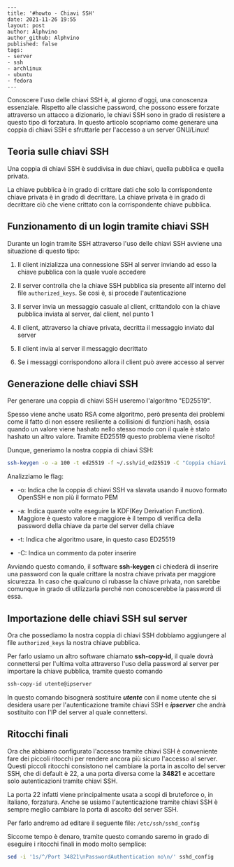 ```
---
title: '#howto - Chiavi SSH' 
date: 2021-11-26 19:55
layout: post 
author: Alphvino
author_github: Alphvino
published: false
tags: 
- server 
- ssh 
- archlinux
- ubuntu
- fedora
---
```

Conoscere l'uso delle chiavi SSH è, al giorno d'oggi, una conoscenza essenziale.
Rispetto alle classiche password, che possono essere forzate attraverso un attacco a dizionario, le chiavi SSH sono in grado di resistere a questo tipo di forzatura. In questo articolo scopriamo come generare una coppia di chiavi SSH e sfruttarle per l'accesso a un server GNU/Linux!

## Teoria sulle chiavi SSH

Una coppia di chiavi SSH è suddivisa in due chiavi, quella pubblica e quella privata.

La chiave pubblica è in grado di crittare dati che solo la corrispondente chiave privata è in grado di decrittare. La chiave privata è in grado di decrittare ciò che viene crittato con la corrispondente chiave pubblica.

## Funzionamento di un login tramite chiavi SSH

Durante un login tramite SSH attraverso l'uso delle chiavi SSH avviene una situazione di questo tipo:

1) Il client inizializza una connessione SSH al server inviando ad esso la chiave pubblica con la quale vuole accedere

2) Il server controlla che la chiave SSH pubblica sia presente all'interno del file `authorized_keys`. Se così è, si procede l'autenticazione

3) Il server invia un messaggio casuale al client, crittandolo con la chiave pubblica inviata al server, dal client, nel punto 1

4) Il client, attraverso la chiave privata, decritta il messaggio inviato dal server

5) Il client invia al server il messaggio decrittato

6) Se i messaggi corrispondono allora il client può avere accesso al server

## Generazione delle chiavi SSH

Per generare una coppia di chiavi SSH useremo l'algoritmo "ED25519".

Spesso viene anche usato RSA come algoritmo, però presenta dei problemi come il fatto di non essere resiliente a collisioni di funzioni hash, ossia quando un valore viene hashato nello stesso modo con il quale è stato hashato un altro valore. Tramite ED25519 questo problema viene risolto!

Dunque, generiamo la nostra coppia di chiavi SSH:

```bash
ssh-keygen -o -a 100 -t ed25519 -f ~/.ssh/id_ed25519 -C "Coppia chiavi SSH di tuo nome"
```

Analizziamo le flag:

- -o: Indica che la coppia di chiavi SSH va slavata usando il nuovo formato OpenSSH e non più il formato PEM

- -a: Indica quante volte eseguire la KDF(Key Derivation Function). Maggiore è questo valore e maggiore è il tempo di verifica della password della chiave da parte del server della chiave

- -t: Indica che algoritmo usare, in questo caso ED25519

- -C: Indica un commento da poter inserire

Avviando questo comando, il software **ssh-keygen** ci chiederà di inserire una password con la quale crittare la nostra chiave privata per maggiore sicurezza. 
In caso che qualcuno ci rubasse la chiave privata, non sarebbe comunque in grado di utilizzarla perché non conoscerebbe la password di essa.

## Importazione delle chiavi SSH sul server

Ora che possediamo la nostra coppia di chiavi SSH dobbiamo aggiungere al file `authorized_keys` la nostra chiave pubblica.

Per farlo usiamo un altro software chiamato **ssh-copy-id**, il quale dovrà connettersi per l'ultima volta attraverso l'uso della password al server per importare la chiave pubblica, tramite questo comando

```bash
ssh-copy-id utente@ipserver
```

In questo comando bisognerà sostituire ***utente*** con il nome utente che si desidera usare per l'autenticazione tramite chiavi SSH e ***ipserver*** che andrà sostituito con l'IP del server al quale connettersi.

## Ritocchi finali

Ora che abbiamo configurato l'accesso tramite chiavi SSH è conveniente fare dei piccoli ritocchi per rendere ancora più sicuro l'accesso al server. 
Questi piccoli ritocchi consistono nel cambiare la porta in ascolto del server SSH, che di default è 22, a una porta diversa come la **34821** e accettare solo autenticazioni tramite chiavi SSH.

La porta 22 infatti viene principalmente usata a scopi di bruteforce o, in italiano, forzatura. Anche se usiamo l'autenticazione tramite chiavi SSH è sempre meglio cambiare la porta di ascolto del server SSH.

Per farlo andremo ad editare il seguente file: `/etc/ssh/sshd_config`

Siccome tempo è denaro, tramite questo comando saremo in grado di eseguire i ritocchi finali in modo molto semplice:

```bash
sed -i '1s/^/Port 34821\nPasswordAuthentication no\n/' sshd_config
```

